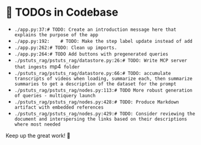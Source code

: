 # 📝 TODOs in Codebase

- `./app.py:37:# TODO: Create an introduction message here that explains the purpose of the app`
- `./app.py:192:    # TODO: Make the step label update instead of add`
- `./app.py:262:# TODO: Clean up imports.`
- `./app.py:264:# TODO Add buttons with pregenerated queries`
- `./pstuts_rag/pstuts_rag/datastore.py:26:# TODO: Write MCP server that ingests `mp4` folder`
- `./pstuts_rag/pstuts_rag/datastore.py:66:# TODO: accumulate transcripts of videos when loading, summarize each, then summarize summaries to get a description of the dataset for the prompt`
- `./pstuts_rag/pstuts_rag/nodes.py:113:# TODO More robust generation of queries - multiquery launch`
- `./pstuts_rag/pstuts_rag/nodes.py:428:# TODO: Produce Markdown artifact with embedded references`
- `./pstuts_rag/pstuts_rag/nodes.py:429:# TODO: Consider reviewing the document and interspersing the links based on their descriptions where most needed`

Keep up the great work! 🚀
